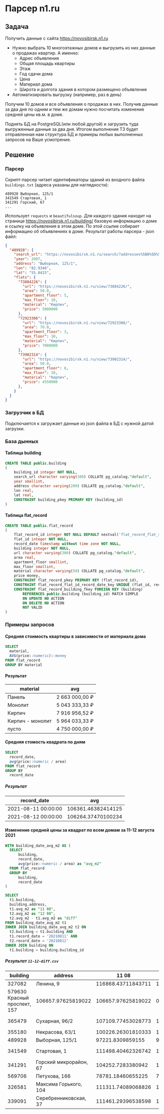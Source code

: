 # Парсер n1.ru #

## Задача ##

Получить данные с сайта https://novosibirsk.n1.ru
- Нужно выбрать 10 многоэтажных домов и выгрузить из них данные о продажах квартир. А именно:
  - Адрес объявления
  - Общая площадь квартиры
  - Этаж
  - Год сдачи дома
  - Цена
  - Материал дома
  - Широта и долгота здания в котором размещено объявление
-  Автоматизировать выгрузку (например, раз в день)

Получим 10 домов и все объявления о продажах в них. Получив данные за два дня по одним и тем же домам нужно посчитать изменение средней цены кв.м. в доме.

Поднять БД на PostgreSQL(или любой другой) и загрузить туда выгруженные данные за два дня.
Итогом выполнения ТЗ будет отправленная нам структура БД и примеры любых выполненных запросов на Ваше усмотрение.

## Решение ##

### Парсер ###

Скрипт-парсер читает идентификаторы зданий из входного файла `buildings.txt` (адреса указаны для наглядности):
```
489928 Выборная, 125/1
341549 Стартовая, 1
341291 Горский, 67
...
```

Использует `requests` и `beautifulsoup`.
Для каждого здания находит на странице https://novosibirsk.n1.ru/building/ базовую информацию о доме и ссылку на объявления в этом доме. По этой ссылке собирает информацию об объявлениях в доме.
Результат работы парсера - json файл:
  ```json
  {
    "489928": {
      "search_url": "https://novosibirsk.n1.ru/search/?addresses%5B0%5D%5Bstreet_id%5D=864292&addresses%5B0%5D%5Bhouse_number%5D=125%2F1&deal_type=sell",
      "year": 2007,
      "address": "Выборная, 125/1",
      "lon": "82.9346",
      "lat": "55.0415",
      "flats": {
        "73884226": {
          "url": "https://novosibirsk.n1.ru/view/73884226/",
          "area": 50.0,
          "apartment_floor": 5,
          "max_floor": 10,
          "material": "Кирпич",
          "price": 5000000
        },
        "72923306": {
          "url": "https://novosibirsk.n1.ru/view/72923306/",
          "area": 70.0,
          "apartment_floor": 3,
          "max_floor": 10,
          "material": "Кирпич",
          "price": 7000000
        },
        "73902314": {
          "url": "https://novosibirsk.n1.ru/view/73902314/",
          "area": 50.0,
          "apartment_floor": 8,
          "max_floor": 10,
          "material": "Кирпич",
          "price": 4550000
        },  
      }  
    }
  }  
  ```

### Загрузчик в БД ###

Подключается к загружает данные из json файла в БД с нужной датой загрузки.

### База дынных ###

#### Таблица building ####

  ```sql
  CREATE TABLE public.building
  (
      building_id integer NOT NULL,
      search_url character varying(300) COLLATE pg_catalog."default",
      year smallint,
      address character varying(200) COLLATE pg_catalog."default",
      lon real,
      lat real,
      CONSTRAINT building_pkey PRIMARY KEY (building_id)
  )
  ```

#### Таблица flat_record ####

  ```sql
  CREATE TABLE public.flat_record
  (
      flat_record_id integer NOT NULL DEFAULT nextval('flat_record_flat_record_id_seq'::regclass),
      flat_id integer NOT NULL,
      record_date timestamp without time zone NOT NULL,
      building integer NOT NULL,
      url character varying(300) COLLATE pg_catalog."default",
      area real,
      apartment_floor smallint,
      max_floor smallint,
      material character varying(50) COLLATE pg_catalog."default",
      price money,
      CONSTRAINT flat_record_pkey PRIMARY KEY (flat_record_id),
      CONSTRAINT flat_record_flat_id_record_date_key UNIQUE (flat_id, record_date),
      CONSTRAINT flat_record_building_fkey FOREIGN KEY (building)
          REFERENCES public.building (building_id) MATCH SIMPLE
          ON UPDATE NO ACTION
          ON DELETE NO ACTION
          NOT VALID
  )
  ```

### Примеры запросов ###

#### Средняя стоимость квартиры в зависимости от материала дома ####

  ```sql
  SELECT
  	material,
  	AVG(price::numeric)::money
  FROM flat_record
  GROUP BY material
  ```

#### Результат ####
material | avg
---------| ---
Панель  | 2 663 000,00 ₽
Монолит | 5 043 333,33 ₽
Кирпич | 7 916 956,52 ₽
Кирпич - монолит | 5 964 033,33 ₽
пусто | 4 750 000,00 ₽

#### Средняя стомость квадрата по дням ####
  ```sql
  SELECT
  	record_date,
  	avg(price::numeric / area)
  FROM flat_record
  GROUP BY
  	record_date
  ```

##### Результат #####
record_date | avg
------------|---
2021-08-11 00:00:00 |	106361.46382414125
2021-08-12 00:00:00 |106264.37470100234

#### Изменение средней цены за квадрат по всем домам за 11-12 августа 2021 ####

  ```sql
  WITH building_date_avg_m2 AS (
  	SELECT
  		building,
  		record_date,
  		avg(price::numeric / area) as "avg_m2"
  	FROM flat_record
  	GROUP BY
  		building,
  		record_date
  )

  SELECT
  	t1.building,
  	building.address,
  	t1.avg_m2 as "11 08",
  	t2.avg_m2 as "12 08",
  	t2.avg_m2 - t1.avg_m2 as "diff"
  FROM building_date_avg_m2 t1
  INNER JOIN building_date_avg_m2 t2 ON
  	t2.building = t1.building AND
  	t1.record_date = '20210811' AND
  	t2.record_date = '20210812'
  INNER JOIN building ON
  	t1.building = building.building_id

  ```

##### Результат `11-12-diff.csv` #####

building | address | 11 08 |	12 08	| diff
---------|---------|-------|--------|-----
327082 | Ленина, 9 | 116868.43711843711 | 116398.0463980464 | -470.3907203907147
579630	Красный проспект, 157 | 106657.97625819022 | 106657.97625819022 | 0
365479 | Сухарная, 96/2 | 107109.77453028773 | 107109.77453028776 | 2.9103830456733704e-11
355180 | Некрасова, 63/1 | 100226.26301810333 | 100226.26301810333 | 0
489928 | Выборная, 125/1 | 97221.8309859155 | 97721.8309859155 | 500
341549 | Стартовая, 1 | 111498.40462326742 | 111498.40462326743 | 1.4551915228366852e-11
341291 | Горский микрорайон, 67 | 104252.7283380942 | 104252.7283380942 | 0
569706 | Петухова, 166 | 78781.18460655225 | 78781.18460655225 | 0
326581 | Максима Горького, 104 | 111311.74089068826 | 111311.74089068826 | 0
339091 | Серебренниковская, 37 | 111461.29396538598 | 111461.29396538598 | 0
